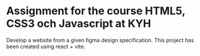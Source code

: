 # Assignment for the course HTML5, CSS3 och Javascript at KYH

Develop a website from a given figma design specification. This project has been created using
react + vite.
